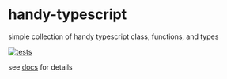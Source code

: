 # handy-typescript
simple collection of handy typescript class, functions, and types

[![tests](https://github.com/robbiemu/handy-typescript/actions/workflows/tests.yml/badge.svg?branch=main)](https://github.com/robbiemu/handy-typescript/actions/workflows/tests.yml)

see [docs](https://robbiemu.github.io/handy-typescript/modules.html) for details
